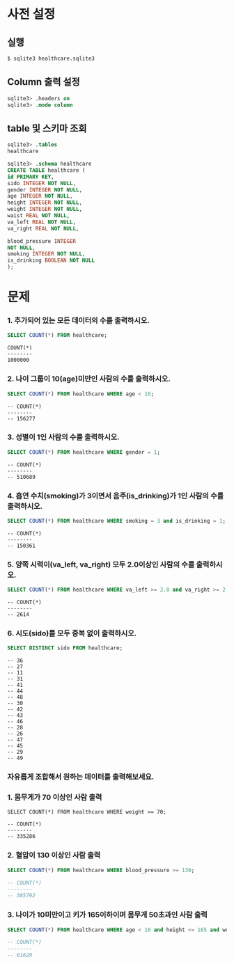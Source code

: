 # 사전 설정

## 실행

```bash
$ sqlite3 healthcare.sqlite3 
```

## Column 출력 설정

```sql
sqlite3> .headers on 
sqlite3> .mode column
```

## table 및 스키마 조회

```sql
sqlite3> .tables
healthcare

sqlite3> .schema healthcare
CREATE TABLE healthcare (
id PRIMARY KEY,        
sido INTEGER NOT NULL, 
gender INTEGER NOT NULL,
age INTEGER NOT NULL,  
height INTEGER NOT NULL,
weight INTEGER NOT NULL,
waist REAL NOT NULL,   
va_left REAL NOT NULL, 
va_right REAL NOT NULL,

blood_pressure INTEGER 
NOT NULL,
smoking INTEGER NOT NULL,
is_drinking BOOLEAN NOT NULL
);
```

# 문제

### 1. 추가되어 있는 모든 데이터의 수를 출력하시오.

```sql
SELECT COUNT(*) FROM healthcare;
```

```
COUNT(*)
--------
1000000
```

### 2. 나이 그룹이 10(age)미만인 사람의 수를 출력하시오.

```sql
SELECT COUNT(*) FROM healthcare WHERE age < 10;
```

```
-- COUNT(*)
--------
-- 156277
```

### 3. 성별이 1인 사람의 수를 출력하시오.

```sql
SELECT COUNT(*) FROM healthcare WHERE gender = 1;
```

```
-- COUNT(*)
--------
-- 510689
```

### 4. 흡연 수치(smoking)가 3이면서 음주(is_drinking)가 1인 사람의 수를 출력하시오.

```sql
SELECT COUNT(*) FROM healthcare WHERE smoking = 3 and is_drinking = 1;
```

```
-- COUNT(*)
--------
-- 150361
```

### 5. 양쪽 시력이(va_left, va_right) 모두 2.0이상인 사람의 수를 출력하시오.

```sql
SELECT COUNT(*) FROM healthcare WHERE va_left >= 2.0 and va_right >= 2.0;
```

```
-- COUNT(*)
--------
-- 2614
```

### 6. 시도(sido)를 모두 중복 없이 출력하시오.

```sql
SELECT DISTINCT sido FROM healthcare;
```

```
-- 36
-- 27
-- 11
-- 31
-- 41
-- 44
-- 48
-- 30
-- 42
-- 43
-- 46
-- 28
-- 26
-- 47
-- 45
-- 29
-- 49
```

### 자유롭게 조합해서 원하는 데이터를 출력해보세요.

### 1. 몸무게가 70 이상인 사람 출력

```sqlite
SELECT COUNT(*) FROM healthcare WHERE weight >= 70;
```

```sqlite
-- COUNT(*)
--------
-- 335286
```

### 2. 혈압이 130 이상인 사람 출력

```sql
SELECT COUNT(*) FROM healthcare WHERE blood_pressure >= 130;
```

```sql
-- COUNT(*)
--------
-- 385792
```

### 3. 나이가 10미만이고 키가 165이하이며 몸무게 50초과인 사람 출력

```sql
SELECT COUNT(*) FROM healthcare WHERE age < 10 and height <= 165 and weight > 50;
```

``` sql
-- COUNT(*)
--------
-- 61629
```

